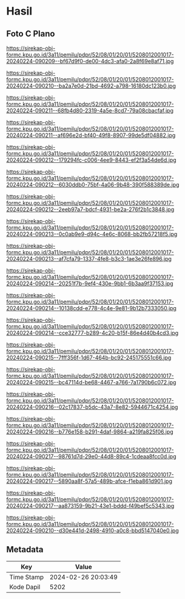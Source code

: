 # Hasil

## Foto C Plano

https://sirekap-obj-formc.kpu.go.id/3a11/pemilu/pdpr/52/08/01/20/01/5208012001017-20240224-090209--bf67d9f0-de00-4dc3-afa0-2a8f69e8af71.jpg

https://sirekap-obj-formc.kpu.go.id/3a11/pemilu/pdpr/52/08/01/20/01/5208012001017-20240224-090210--ba2a7e0d-21bd-4692-a798-16180dc123b0.jpg

https://sirekap-obj-formc.kpu.go.id/3a11/pemilu/pdpr/52/08/01/20/01/5208012001017-20240224-090211--68fb4d80-2319-4a5e-8cd7-79a08cbacfaf.jpg

https://sirekap-obj-formc.kpu.go.id/3a11/pemilu/pdpr/52/08/01/20/01/5208012001017-20240224-090211--af696e2d-bf40-49f8-8907-99de5df04882.jpg

https://sirekap-obj-formc.kpu.go.id/3a11/pemilu/pdpr/52/08/01/20/01/5208012001017-20240224-090212--179294fc-c006-4ee9-8443-ef2f3a54de6d.jpg

https://sirekap-obj-formc.kpu.go.id/3a11/pemilu/pdpr/52/08/01/20/01/5208012001017-20240224-090212--6030ddb0-75bf-4a06-9b48-390f588389de.jpg

https://sirekap-obj-formc.kpu.go.id/3a11/pemilu/pdpr/52/08/01/20/01/5208012001017-20240224-090212--2eeb97a7-bdcf-4931-be2a-276f2b1c3848.jpg

https://sirekap-obj-formc.kpu.go.id/3a11/pemilu/pdpr/52/08/01/20/01/5208012001017-20240224-090213--0c0ab9e9-d94c-4e6c-8068-bb2fb57218f5.jpg

https://sirekap-obj-formc.kpu.go.id/3a11/pemilu/pdpr/52/08/01/20/01/5208012001017-20240224-090213--af7cfa79-1337-4fe8-b3c3-1ae3e26fe896.jpg

https://sirekap-obj-formc.kpu.go.id/3a11/pemilu/pdpr/52/08/01/20/01/5208012001017-20240224-090214--20251f7b-9ef4-430e-9bb1-6b3aa9f37153.jpg

https://sirekap-obj-formc.kpu.go.id/3a11/pemilu/pdpr/52/08/01/20/01/5208012001017-20240224-090214--10138cdd-e778-4c4e-9e81-9b12b7333050.jpg

https://sirekap-obj-formc.kpu.go.id/3a11/pemilu/pdpr/52/08/01/20/01/5208012001017-20240224-090214--cce32777-b289-4c20-b15f-86e4d40b4cd3.jpg

https://sirekap-obj-formc.kpu.go.id/3a11/pemilu/pdpr/52/08/01/20/01/5208012001017-20240224-090215--7fff356f-1d67-464b-bc92-245175551c66.jpg

https://sirekap-obj-formc.kpu.go.id/3a11/pemilu/pdpr/52/08/01/20/01/5208012001017-20240224-090215--bc47114d-be68-4467-a766-7a1790b6c072.jpg

https://sirekap-obj-formc.kpu.go.id/3a11/pemilu/pdpr/52/08/01/20/01/5208012001017-20240224-090216--02c17837-b5dc-43a7-8e82-5944671c4254.jpg

https://sirekap-obj-formc.kpu.go.id/3a11/pemilu/pdpr/52/08/01/20/01/5208012001017-20240224-090216--b776e158-b291-4daf-9864-a219fa825f06.jpg

https://sirekap-obj-formc.kpu.go.id/3a11/pemilu/pdpr/52/08/01/20/01/5208012001017-20240224-090217--98761d7d-29e0-44d8-89c4-1cdeaa8fcc0d.jpg

https://sirekap-obj-formc.kpu.go.id/3a11/pemilu/pdpr/52/08/01/20/01/5208012001017-20240224-090217--5890aa8f-57a5-489b-afce-f1eba861d901.jpg

https://sirekap-obj-formc.kpu.go.id/3a11/pemilu/pdpr/52/08/01/20/01/5208012001017-20240224-090217--aa873159-9b21-43e1-bddd-f49bef5c5343.jpg

https://sirekap-obj-formc.kpu.go.id/3a11/pemilu/pdpr/52/08/01/20/01/5208012001017-20240224-090210--d30e441d-2498-4910-a0c8-bbd5147040e0.jpg


## Metadata

| Key        | Value               |
| ---------- | ------------------- |
| Time Stamp | 2024-02-26 20:03:49 |
| Kode Dapil | 5202                |



